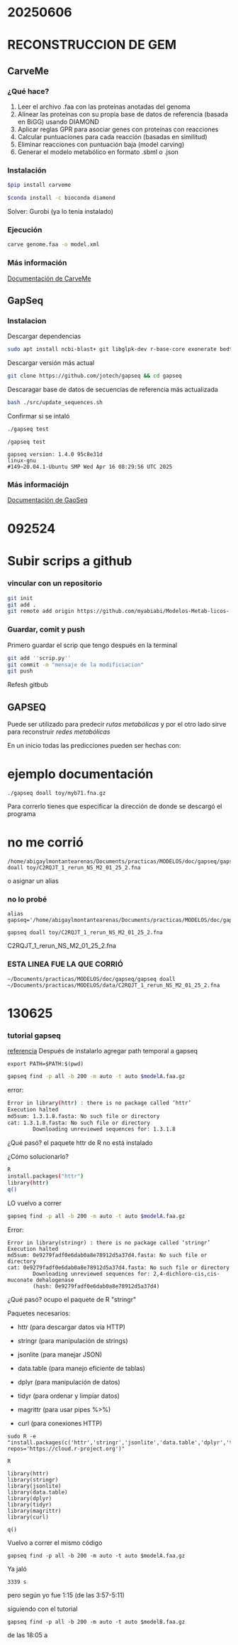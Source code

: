 # 20250606

# RECONSTRUCCION DE GEM
## CarveMe
### ¿Qué hace?

1. Leer el archivo .faa con las proteínas anotadas del genoma
2. Alinear las proteínas con su propia base de datos de referencia (basada en BiGG) usando DIAMOND
3. Aplicar reglas GPR para asociar genes con proteínas con reacciones
4. Calcular puntuaciones para cada reacción (basadas en similitud)
5. 	Eliminar reacciones con puntuación baja (model carving)
6. 	Generar el modelo metabólico en formato .sbml o .json

### Instalación
 ```bash
 $pip install carveme
 ```
  ```bash
$conda install -c bioconda diamond
 ```
Solver: Gurobi (ya lo tenía instalado)

### Ejecución
 ```bash
carve genome.faa -o model.xml
```
### Más información 
[Documentación de CarveMe](https://carveme.readthedocs.io/en/latest/index.html)

## GapSeq
### Instalacion 

Descargar dependencias 
```bash
sudo apt install ncbi-blast+ git libglpk-dev r-base-core exonerate bedtools barrnap bc parallel curl libcurl4-openssl-dev libssl-dev libsbml5-dev bc
```
Descargar versión más actual 
```bash
git clone https://github.com/jotech/gapseq && cd gapseq
```
 Descaragar base de datos de secuencias de referencia más actualizada  
```bash
bash ./src/update_sequences.sh
```
Confirmar si se intaló 
```bash
./gapseq test
```
```
/gapseq test

gapseq version: 1.4.0 95c8e31d
linux-gnu
#149~20.04.1-Ubuntu SMP Wed Apr 16 08:29:56 UTC 2025 
```



### Más informaciójn
[Documentación de GaoSeq](https://gapseq.readthedocs.io/en/latest/)

# 092524

# Subir scrips a github
### vincular con un repositorio
```bash
git init
git add .
git remote add origin https://github.com/myabiabi/Modelos-Metab-licos-.git
```
### Guardar, comit y push
Primero guardar el scrip que tengo
después en la terminal
```bash
git add ''scrip.py''
git commit -m "mensaje de la modificiacion"
git push
```
Refesh gitbub

## GAPSEQ
Puede ser utilizado para predecir _rutas metabólicas_ y por el otro lado sirve para reconstruir _redes metabólicas_ 

En un inicio todas las predicciones pueden ser hechas con: 
# ejemplo documentación

```b
./gapseq doall toy/myb71.fna.gz

```

Para correrlo tienes que especificar la dirección de donde se descargó el programa
# no me corrió

```b
/home/abigaylmontantearenas/Documents/practicas/MODELOS/doc/gapseq/gapseq doall toy/C2RQJT_1_rerun_NS_M2_01_25_2.fna
```
o asignar un alias
### no lo probé
```b 
alias gapseq='/home/abigaylmontantearenas/Documents/practicas/MODELOS/doc/gapseq/gapseq'

```
```b
gapseq doall toy/C2RQJT_1_rerun_NS_M2_01_25_2.fna
```

C2RQJT_1_rerun_NS_M2_01_25_2.fna

### ESTA  LINEA FUE LA QUE CORRIÓ 
```b
~/Documents/practicas/MODELOS/doc/gapseq/gapseq doall ~/Documents/practicas/MODELOS/data/C2RQJT_1_rerun_NS_M2_01_25_2.fna

```

# 130625

### tutorial gapseq

[referencia](https://github.com/jotech/gapseq/blob/master/docs/tutorials/yogurt.md)
Después de instalarlo agregar path temporal a gapseq

```
export PATH=$PATH:$(pwd)
```


```bash
gapseq find -p all -b 200 -m auto -t auto $modelA.faa.gz
```
error:
```bash
Error in library(httr) : there is no package called ‘httr’
Execution halted
md5sum: 1.3.1.8.fasta: No such file or directory
cat: 1.3.1.8.fasta: No such file or directory
		Downloading unreviewed sequences for: 1.3.1.8
```
¿Qué pasó?
el paquete httr de R no está instalado

¿Cómo solucionarlo? 

```bash
R
install.packages("httr")
library(httr)
q()
```
LO vuelvo a correr

```bash
gapseq find -p all -b 200 -m auto -t auto $modelA.faa.gz
```
Error: 
```
Error in library(stringr) : there is no package called ‘stringr’
Execution halted
md5sum: 0e9279fadf0e6dab0a8e78912d5a37d4.fasta: No such file or directory
cat: 0e9279fadf0e6dab0a8e78912d5a37d4.fasta: No such file or directory
		Downloading unreviewed sequences for: 2,4-dichloro-cis,cis-muconate dehalogenase 
		(hash: 0e9279fadf0e6dab0a8e78912d5a37d4)
```
¿Qué pasó? ocupo el paquete de R "stringr"

Paquetes necesarios: 
* httr (para descargar datos vía HTTP)

* stringr (para manipulación de strings)

* jsonlite (para manejar JSON)

* data.table (para manejo eficiente de tablas)

* dplyr (para manipulación de datos)

* tidyr (para ordenar y limpiar datos)

* magrittr (para usar pipes %>%)

* curl (para conexiones HTTP)

```
sudo R -e "install.packages(c('httr','stringr','jsonlite','data.table','dplyr','tidyr','magrittr','curl'), repos='https://cloud.r-project.org')"

R

library(httr)
library(stringr)
library(jsonlite)
library(data.table)
library(dplyr)
library(tidyr)
library(magrittr)
library(curl)

q()

```
Vuelvo a correr el mismo código

```
gapseq find -p all -b 200 -m auto -t auto $modelA.faa.gz
```
Ya jaló

```
3339 s
```
pero según yo fue 1:15 (de las 3:57-5:11)

siguiendo con el tutorial
```
gapseq find -p all -b 200 -m auto -t auto $modelB.faa.gz

```
de las 18:05 a 



